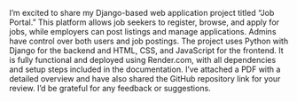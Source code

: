 I’m excited to share my Django-based web application project titled “Job Portal.” This platform allows job seekers to register, browse, and apply for jobs, while employers can post listings and manage applications. Admins have control over both users and job postings. The project uses Python with Django for the backend and HTML, CSS, and JavaScript for the frontend. It is fully functional and deployed using Render.com, with all dependencies and setup steps included in the documentation. I’ve attached a PDF with a detailed overview and have also shared the GitHub repository link for your review. I’d be grateful for any feedback or suggestions.
